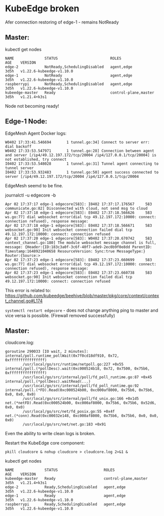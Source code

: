 # KubeEdge broken
Afer connection restoring of edge-1 - remains NotReady

## Master:
kubectl get nodes
```
NAME              STATUS                        ROLES                  AGE    VERSION
edge-2            NotReady,SchedulingDisabled   agent,edge             3d5h   v1.22.6-kubeedge-v1.10.0
edge-1            NotReady                      agent,edge             3d5h   v1.22.6-kubeedge-v1.10.0
raspberrypi       NotReady,SchedulingDisabled   agent,edge             3d5h   v1.22.6-kubeedge-v1.10.0
kubeedge-master   Ready                         control-plane,master   3d5h   v1.21.4+k3s1
```
Node not becoming ready!


## Edge-1 Node:

EdgeMesh Agent Docker logs:
```
W0402 17:33:41.546694       1 tunnel.go:34] Connect to server err: dial backoff
W0402 17:33:53.547971       1 tunnel.go:28] Connection between agent and server [/ip4/49.12.197.172/tcp/20004 /ip4/127.0.0.1/tcp/20004] is not established, try connect
I0402 17:33:53.548028       1 tunnel.go:31] Tunnel agent connecting to tunnel server
I0402 17:33:53.932483       1 tunnel.go:50] agent success connected to server [/ip4/49.12.197.172/tcp/20004 /ip4/127.0.0.1/tcp/20004
```
EdgeMesh seemd to be fine.

journalctl -u edgecore -b
```
Apr 02 17:37:17 edge-1 edgecore[583]: I0402 17:37:17.176567     583 communicate.go:82] Disconnected with cloud, not send msg to cloud
Apr 02 17:37:18 edge-1 edgecore[583]: E0402 17:37:18.566626     583 ws.go:77] dial websocket error(dial tcp 49.12.197.172:10000: connect: connection refused), response message:
Apr 02 17:37:18 edge-1 edgecore[583]: E0402 17:37:18.566671     583 websocket.go:90] Init websocket connection failed dial tcp 49.12.197.172:10000: connect: connection refused
Apr 02 17:37:20 edge-1 edgecore[583]: W0402 17:37:20.670742     583 context_channel.go:180] The module websocket message channel is full, message: {Header:{ID:183c3a0f-3c6f-40f7-ade9-2ec0b9f0e8dd ParentID: Timestamp:1648921040658 ResourceVersion: Sync:true MessageType:} Router:{Source:>
Apr 02 17:37:23 edge-1 edgecore[583]: E0402 17:37:23.660699     583 ws.go:77] dial websocket error(dial tcp 49.12.197.172:10000: connect: connection refused), response message:
Apr 02 17:37:23 edge-1 edgecore[583]: E0402 17:37:23.660738     583 websocket.go:90] Init websocket connection failed dial tcp 49.12.197.172:10000: connect: connection refused
```
This error is related to: https://github.com/kubeedge/beehive/blob/master/pkg/core/context/context_channel.go#L174

`systemctl restart edgecore` - does not change anything
ping to master and vice versa is possible. (Firewall removed successfully)

## Master:
cloudcore.log:
```
goroutine 290033 [IO wait, 2 minutes]:
internal/poll.runtime_pollWait(0x7f0cd18df910, 0x72, 0xffffffffffffffff)
        /usr/local/go/src/runtime/netpoll.go:227 +0x55
internal/poll.(*pollDesc).wait(0xc000524b18, 0x72, 0x7500, 0x75b6, 0xffffffffffffffff)
        /usr/local/go/src/internal/poll/fd_poll_runtime.go:87 +0x45
internal/poll.(*pollDesc).waitRead(...)
        /usr/local/go/src/internal/poll/fd_poll_runtime.go:92
internal/poll.(*FD).Read(0xc000524b00, 0xc000af8000, 0x75b6, 0x75b6, 0x0, 0x0, 0x0)
        /usr/local/go/src/internal/poll/fd_unix.go:166 +0x1d5
net.(*netFD).Read(0xc000524b00, 0xc000af8000, 0x75b6, 0x75b6, 0x52d6, 0x0, 0x0)
        /usr/local/go/src/net/fd_posix.go:55 +0x4f
net.(*conn).Read(0xc00032e148, 0xc000af8000, 0x75b6, 0x75b6, 0x0, 0x0, 0x0)
        /usr/local/go/src/net/net.go:183 +0x91
```
Even the ability to write clean logs is broken.

Restart the KubeEdge core component:

`pkill cloudcore & nohup cloudcore > cloudcore.log 2>&1 &`

kubectl get nodes
```
NAME              STATUS                     ROLES                  AGE    VERSION
kubeedge-master   Ready                      control-plane,master   3d5h   v1.21.4+k3s1
edge-2            Ready,SchedulingDisabled   agent,edge             3d5h   v1.22.6-kubeedge-v1.10.0
edge-1            Ready                      agent,edge             3d5h   v1.22.6-kubeedge-v1.10.0
raspberrypi       Ready,SchedulingDisabled   agent,edge             3d5h   v1.22.6-kubeedge-v1.10.0
```



